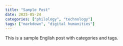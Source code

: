 ```yaml
---
title: "Sample Post"
date: 2025-05-24
categories: ["philology", "technology"]
tags: ["markdown", "digital humanities"]
---
```


This is a sample English post with categories and tags.
